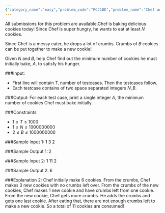 ```yaml
---
{"category_name":"easy","problem_code":"PCJ18D","problem_name":"Chef and Cookies","languages_supported":{"0":"C","1":"CPP14","2":"JAVA","3":"PYTH","4":"PYTH 3.6","5":"PYPY","6":"CS2","7":"PAS fpc","8":"PAS gpc","9":"RUBY","10":"PHP","11":"GO","12":"NODEJS","13":"HASK","14":"rust","15":"SCALA","16":"swift","17":"D","18":"PERL","19":"FORT","20":"WSPC","21":"ADA","22":"CAML","23":"ICK","24":"BF","25":"ASM","26":"CLPS","27":"PRLG","28":"ICON","29":"SCM qobi","30":"PIKE","31":"ST","32":"NICE","33":"LUA","34":"BASH","35":"NEM","36":"LISP sbcl","37":"LISP clisp","38":"SCM guile","39":"JS","40":"ERL","41":"TCL","42":"kotlin","43":"PERL6","44":"TEXT","45":"SCM chicken","46":"PYP3","47":"CLOJ","48":"COB","49":"FS"},"max_timelimit":1,"source_sizelimit":50000,"problem_author":"madhav_1999","problem_tester":null,"date_added":"28-07-2018","tags":{"0":"madhav_1999","1":"madhav_1999","2":"pcj","3":"prakhar17252","4":"proconjunior","5":"tanmay28"},"editorial_url":"https://discuss.codechef.com/problems/PCJ18D","time":{"view_start_date":1534176000,"submit_start_date":1534176000,"visible_start_date":1534176000,"end_date":1735669800},"is_direct_submittable":false,"layout":"problem"}
---
```

<span class="solution-visible-txt">All submissions for this problem are available.</span>Chef is baking delicious cookies today! Since Chef is super hungry, he wants to eat at least $N$ cookies.

Since Chef is a messy eater, he drops a lot of crumbs. Crumbs of $B$ cookies can be put together to make a new cookie! 

Given $N$ and $B$, help Chef find out the minimum number of cookies he must initially bake, $A$, to satisfy his hunger.

###Input:

- First line will contain $T$, number of testcases. Then the testcases follow. 
- Each testcase contains of  two space separated integers $N, B$. 

###Output:
For each test case, print a single integer $A$, the minimum number of cookies Chef must bake initially.

###Constraints 
- $1 \leq T \leq 1000$
- $1 \leq N \leq 1000000000$
- $2 \leq B \leq 1000000000$

###Sample Input 1:
        1
        3 2

###Sample Output 1:
        2


###Sample Input 2:
        1
        11 2

###Sample Output 2:
        6


###Explanation 2:
Chef initially make 6 cookies. From the crumbs, Chef makes 3 new cookies with no crumbs left over. From the crumbs of the new cookies, Chef makes 1 new cookie and have crumbs left from one cookie. From the new cookie, Chef gets more crumbs. He adds the crumbs and gets one last cookie. After eating that, there are not enough crumbs left to make a new cookie. So a total of 11 cookies are consumed!